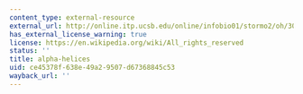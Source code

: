 ```yaml
---
content_type: external-resource
external_url: http://online.itp.ucsb.edu/online/infobio01/stormo2/oh/307.html
has_external_license_warning: true
license: https://en.wikipedia.org/wiki/All_rights_reserved
status: ''
title: alpha-helices
uid: ce45378f-638e-49a2-9507-d67368845c53
wayback_url: ''
---
```

